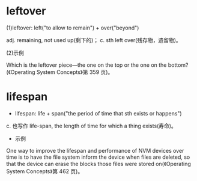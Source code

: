 # leftover

(1)leftover: left("to allow to remain") + over("beyond")

adj. remaining, not used up(剩下的)； c. sth left over(残存物，遗留物)。

(2)示例

Which is the leftover piece—the one on the top or the one on the bottom?(《Operating System Concepts》第 359 页)。

# lifespan

- lifespan: life + span("the period of time that sth exists or happens")

c. 也写作 life-span, the length of time for which a thing exists(寿命)。

- 示例

One way to improve the lifespan and performance of NVM devices over time is to have the file system inform the device when files are deleted, so that the device can erase the blocks those files were stored on(《Operating System Concepts》第 462 页)。